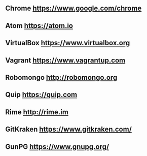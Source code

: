 ## Chrome <https://www.google.com/chrome>

## Atom <https://atom.io>

## VirtualBox <https://www.virtualbox.org>

## Vagrant <https://www.vagrantup.com>

## Robomongo <http://robomongo.org>

## Quip <https://quip.com>

## Rime <http://rime.im>

## GitKraken <https://www.gitkraken.com/>

## GunPG <https://www.gnupg.org/>
